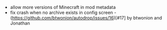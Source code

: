 - allow more versions of Minecraft in mod metadata
- fix crash when no archive exists in config screen - (https://github.com/btwonion/autodrop/issues/16)[#17] by btwonion and Jonathan